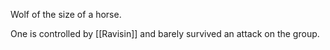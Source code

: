 Wolf of the size of a horse. 

One is controlled by [[Ravisin]] and barely survived an attack on the group.
